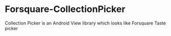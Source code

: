 # Forsquare-CollectionPicker
Collection Picker is an Android View library which looks like Forsquare Taste picker

